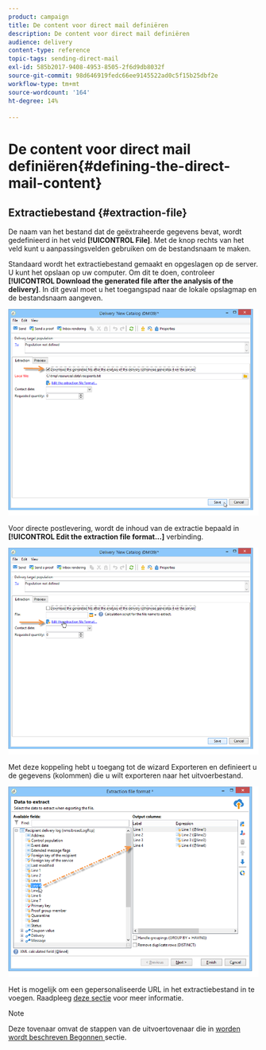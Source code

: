 ```yaml
---
product: campaign
title: De content voor direct mail definiëren
description: De content voor direct mail definiëren
audience: delivery
content-type: reference
topic-tags: sending-direct-mail
exl-id: 585b2017-9408-4953-8505-2f6d9db8032f
source-git-commit: 98d646919fedc66ee9145522ad0c5f15b25dbf2e
workflow-type: tm+mt
source-wordcount: '164'
ht-degree: 14%

---
```


# De content voor direct mail definiëren{#defining-the-direct-mail-content}

## Extractiebestand {#extraction-file}

De naam van het bestand dat de geëxtraheerde gegevens bevat, wordt gedefinieerd in het veld **[!UICONTROL File]**. Met de knop rechts van het veld kunt u aanpassingsvelden gebruiken om de bestandsnaam te maken.

Standaard wordt het extractiebestand gemaakt en opgeslagen op de server. U kunt het opslaan op uw computer. Om dit te doen, controleer **[!UICONTROL Download the generated file after the analysis of the delivery]**. In dit geval moet u het toegangspad naar de lokale opslagmap en de bestandsnaam aangeven.

![](assets/s_ncs_user_mail_delivery_local_file.png)

Voor directe postlevering, wordt de inhoud van de extractie bepaald in **[!UICONTROL Edit the extraction file format...]** verbinding.

![](assets/s_ncs_user_mail_delivery_format_link.png)

Met deze koppeling hebt u toegang tot de wizard Exporteren en definieert u de gegevens (kolommen) die u wilt exporteren naar het uitvoerbestand.

![](assets/s_ncs_user_mail_delivery_format_wz.png)

Het is mogelijk om een gepersonaliseerde URL in het extractiebestand in te voegen. Raadpleeg [deze sectie](../../web/using/publishing-a-web-form.md) voor meer informatie.

>[!NOTE]
>
>Deze tovenaar omvat de stappen van de uitvoertovenaar die in [worden wordt beschreven Begonnen ](../../platform/using/executing-export-jobs.md) sectie.

